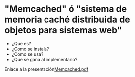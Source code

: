 # "Memcached" ó **"sistema de memoria caché distribuida de objetos** para sistemas web"
- ¿Que es?
- ¿Como se instala?
- ¿Como se usa?  
- ¿Que se gana al implementarlo?

Enlace a la presentación[Memcached.pdf](Memcached.pdf "Enlace al archivo de presentación en este mismo repositorio")
